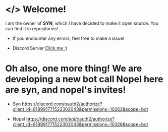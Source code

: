 # </> Welcome!

I am the owner of **SYN**, which I have decided to make it open source. You can find it in repositories!

- If you encounter any errors, feel free to make a issue!

- Discord Server [Click me :)](https://discord.gg/WVtCx9w9m5)

# Oh also, one more thing! We are developing a new bot call **Nopel** here are syn, and nopel's invites!

- Syn https://discord.com/oauth2/authorize?client_id=818991771522302043&permissions=10262&scope=bot

- Nopel https://discord.com/api/oauth2/authorize?client_id=818991771522302043&permissions=10326&scope=bot
